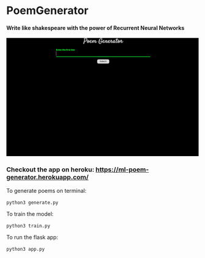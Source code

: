 # PoemGenerator

#### Write like shakespeare with the power of Recurrent Neural Networks

![In-use Animation](https://github.com/soum-sr/PoemGenerator/blob/master/poemGen-gif.gif?raw=true "In-use Animation")

### Checkout the app on heroku: https://ml-poem-generator.herokuapp.com/

To generate poems on terminal: 
```
python3 generate.py
```
To train the model:
```
python3 train.py
```
To run the flask app:
```
python3 app.py
```


